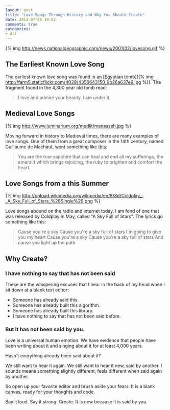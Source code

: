 ```yaml
---
layout: post
title: "Love Songs Through History and Why You Should Create"
date: 2014-07-06 19:52
comments: true
categories:
- All
---
```


{% img http://news.nationalgeographic.com/news/2001/02/lovesong.gif %}

## The Earliest Known Love Song

The earliest known love song was found in an [Egyptian tomb]({% img
http://farm5.staticflickr.com/4029/4356643150_9b26a637e9.jpg %}).  The
fragment found in the 4,300 year old tomb read:

> I love and admire your beauty. I am under it.


## Medieval Love Songs

{% img http://www.luminarium.org/medlit/manasseh.jpg %}

Moving forward in history to Medieval times, there are many examples
of love songs. One of them from a great composer in the 14th century,
named Guillaume de Machaut, went something like
[this](http://public.wsu.edu/~brians/love-in-the-arts/medieval.html):

>You are the true sapphire
>that can heal and end all my sufferings,
>the emerald which brings rejoicing,
>the ruby to brighten and comfort the heart.

## Love Songs from a this Summer

{% img http://upload.wikimedia.org/wikipedia/en/8/8d/Coldplay_-_A_Sky_Full_of_Stars_%28Single%29.png %}

Love songs abound on the radio and internet today.  I am fond of one
that was released by Coldplay in May, called "A Sky Full of Stars".
The lyrics go something like this:

>Cause you're a sky
>Cause you're a sky full of stars
>I'm going to give you my heart
>Cause you're a sky
>Cause you're a sky full of stars
>And cause you light up the path

## Why Create?

### I have nothing to say that has not been said

These are the whispering excuses that I hear in the back of my head when
I sit down at a blank text editor:

- Someone has already said this.
- Someone has already built this algorithm.
- Someone has already built this library.
- I have nothing to say that has not been said before.

### But it has not been said by you.

Love is a universal human emotion.  We have evidence that people have
been writing about it and singing about it for at least 4,000 years.

Hasn't everything already been said about it?

We still want to hear it again.  We still want to hear it new, said by
another. I sounds means something slightly different, feels different
when said again by another.

So open up your favorite editor and brush aside your fears. It is a
blank canvas, ready for your thoughts and code.

Say it loud.  Say it strong.  Create. It is new because it is said by you.







